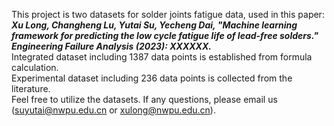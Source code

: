 This project is two datasets for solder joints fatigue data, used in this paper:<br>
***Xu Long, Changheng Lu, Yutai Su, Yecheng Dai,
"Machine learning framework for predicting the low cycle fatigue life of lead-free solders." 
Engineering Failure Analysis (2023): XXXXXX.***<br>
Integrated dataset including 1387 data points is established from formula calculation. <br>
Experimental dataset including 236 data points is collected from the literature. <br>
Feel free to utilize the datasets. 
If any questions, please email us (suyutai@nwpu.edu.cn or xulong@nwpu.edu.cn). <br>
